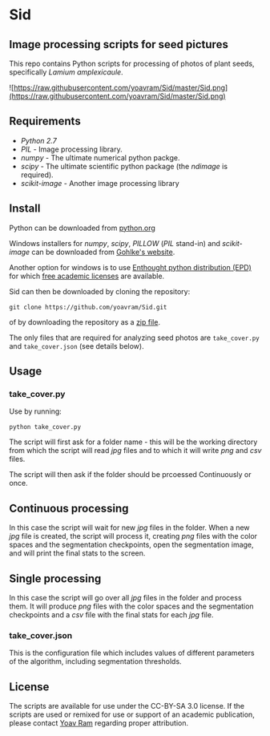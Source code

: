 # Sid
## Image processing scripts for seed pictures

This repo contains Python scripts for processing of photos of plant seeds, specifically _Lamium amplexicaule_.

![https://raw.githubusercontent.com/yoavram/Sid/master/Sid.png](https://raw.githubusercontent.com/yoavram/Sid/master/Sid.png)

## Requirements

- *Python 2.7*
- *PIL* - Image processing library. 
- *numpy* - The ultimate numerical python packge.
- *scipy* - The ultimate scientific python package (the _ndimage_  is required).
- *scikit-image* - Another image processing library

## Install

Python can be downloaded from [python.org](http://www.python.org/download/releases/2.7.6/)

Windows installers for *numpy*, *scipy*, *PILLOW* (*PIL* stand-in) and *scikit-image* can be downloaded from [Gohlke's website](http://www.lfd.uci.edu/~gohlke/pythonlibs/).

Another option for windows is to use [Enthought python distribution (EPD)](https://www.enthought.com/products/epd/) for which [free academic licenses](https://www.enthought.com/products/canopy/academic/) are available.

Sid can then be downloaded by cloning the repository:
```
git clone https://github.com/yoavram/Sid.git
```
of by downloading the repository as a [zip file](https://github.com/yoavram/Sid/archive/master.zip).

The only files that are required for analyzing seed photos are `take_cover.py` and `take_cover.json` (see details below).

## Usage

### take_cover.py

Use by running:
```
python take_cover.py
```
The script will first ask for a folder name - this will be the working directory from which the script will read _jpg_ files and to which it will write _png_ and _csv_ files.

The script will then ask if the folder should be prcoessed Continuously or once.

## Continuous processing

In this case the script will wait for new _jpg_ files in the folder. When a new _jpg_ file is created, the script will process it, creating _png_ files with the color spaces and the segmentation checkpoints, open the segmentation image, and will print the final stats to the screen.

## Single processing

In this case the script will go over all _jpg_ files in the folder and process them. It will produce _png_ files with the color spaces and the segmentation checkpoints and a _csv_ file with the final stats for each _jpg_ file.

### take_cover.json

This is the configuration file which includes values of different parameters of the algorithm, including segmentation thresholds. 

## License

The scripts are available for use under the CC-BY-SA 3.0 license. If the scripts are used or remixed for use or support of an academic publication, please contact [Yoav Ram](https://github.com/yoavram) regarding proper attribution.

